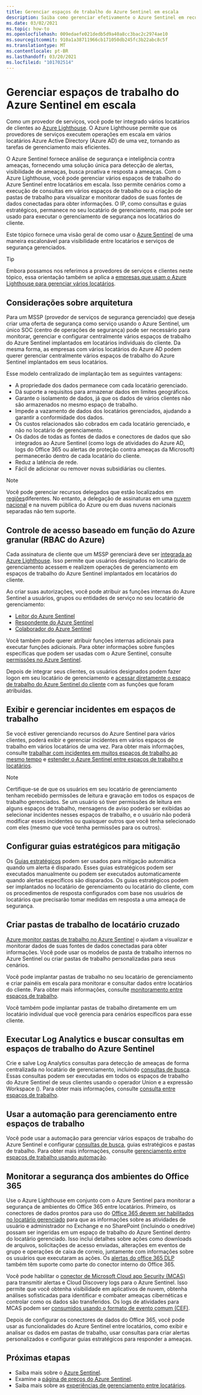 ```yaml
---
title: Gerenciar espaços de trabalho do Azure Sentinel em escala
description: Saiba como gerenciar efetivamente o Azure Sentinel em recursos de clientes delegados.
ms.date: 03/02/2021
ms.topic: how-to
ms.openlocfilehash: 009edaefe021dedb5d9a40a8cc3bac2c2974ae10
ms.sourcegitcommit: 910a1a38711966cb171050db245fc3b22abc8c5f
ms.translationtype: MT
ms.contentlocale: pt-BR
ms.lasthandoff: 03/20/2021
ms.locfileid: "101702514"
---
```

# <a name="manage-azure-sentinel-workspaces-at-scale"></a>Gerenciar espaços de trabalho do Azure Sentinel em escala

Como um provedor de serviços, você pode ter integrado vários locatários de clientes ao [Azure Lighthouse](../overview.md). O Azure Lighthouse permite que os provedores de serviços executem operações em escala em vários locatários Azure Active Directory (Azure AD) de uma vez, tornando as tarefas de gerenciamento mais eficientes.

O Azure Sentinel fornece análise de segurança e inteligência contra ameaças, fornecendo uma solução única para detecção de alertas, visibilidade de ameaças, busca proativa e resposta a ameaças. Com o Azure Lighthouse, você pode gerenciar vários espaços de trabalho do Azure Sentinel entre locatários em escala. Isso permite cenários como a execução de consultas em vários espaços de trabalho ou a criação de pastas de trabalho para visualizar e monitorar dados de suas fontes de dados conectadas para obter informações. O IP, como consultas e guias estratégicos, permanece no seu locatário de gerenciamento, mas pode ser usado para executar o gerenciamento de segurança nos locatários do cliente.

Este tópico fornece uma visão geral de como usar o [Azure Sentinel](../../sentinel/overview.md) de uma maneira escalonável para visibilidade entre locatários e serviços de segurança gerenciados.

> [!TIP]
> Embora possamos nos referimos a provedores de serviços e clientes neste tópico, essa orientação também se aplica a [empresas que usam o Azure Lighthouse para gerenciar vários locatários](../concepts/enterprise.md).

## <a name="architectural-considerations"></a>Considerações sobre arquitetura

Para um MSSP (provedor de serviços de segurança gerenciado) que deseja criar uma oferta de segurança como serviço usando o Azure Sentinel, um único SOC (centro de operações de segurança) pode ser necessário para monitorar, gerenciar e configurar centralmente vários espaços de trabalho do Azure Sentinel implantados em locatários individuais do cliente. Da mesma forma, as empresas com vários locatários do Azure AD podem querer gerenciar centralmente vários espaços de trabalho do Azure Sentinel implantados em seus locatários.

Esse modelo centralizado de implantação tem as seguintes vantagens:

- A propriedade dos dados permanece com cada locatário gerenciado.
- Dá suporte a requisitos para armazenar dados em limites geográficos.
- Garante o isolamento de dados, já que os dados de vários clientes não são armazenados no mesmo espaço de trabalho.
- Impede a vazamento de dados dos locatários gerenciados, ajudando a garantir a conformidade dos dados.
- Os custos relacionados são cobrados em cada locatário gerenciado, e não no locatário de gerenciamento.
- Os dados de todas as fontes de dados e conectores de dados que são integrados ao Azure Sentinel (como logs de atividades do Azure AD, logs do Office 365 ou alertas de proteção contra ameaças da Microsoft) permanecerão dentro de cada locatário do cliente.
- Reduz a latência de rede.
- Fácil de adicionar ou remover novas subsidiárias ou clientes.

> [!NOTE]
> Você pode gerenciar recursos delegados que estão localizados em [regiões](../../availability-zones/az-overview.md#regions)diferentes. No entanto, a delegação de assinaturas em uma [nuvem nacional](../../active-directory/develop/authentication-national-cloud.md) e na nuvem pública do Azure ou em duas nuvens nacionais separadas não tem suporte.

## <a name="granular-azure-role-based-access-control-azure-rbac"></a>Controle de acesso baseado em função do Azure granular (RBAC do Azure)

Cada assinatura de cliente que um MSSP gerenciará deve ser [integrada ao Azure Lighthouse](onboard-customer.md). Isso permite que usuários designados no locatário de gerenciamento acessem e realizem operações de gerenciamento em espaços de trabalho do Azure Sentinel implantados em locatários do cliente.

Ao criar suas autorizações, você pode atribuir as funções internas do Azure Sentinel a usuários, grupos ou entidades de serviço no seu locatário de gerenciamento:

- [Leitor do Azure Sentinel](../../role-based-access-control/built-in-roles.md#azure-sentinel-reader)
- [Respondente do Azure Sentinel](../../role-based-access-control/built-in-roles.md#azure-sentinel-responder)
- [Colaborador do Azure Sentinel](../../role-based-access-control/built-in-roles.md#azure-sentinel-contributor)

Você também pode querer atribuir funções internas adicionais para executar funções adicionais. Para obter informações sobre funções específicas que podem ser usadas com o Azure Sentinel, consulte [permissões no Azure Sentinel](../../sentinel/roles.md).

Depois de integrar seus clientes, os usuários designados podem fazer logon em seu locatário de gerenciamento e [acessar diretamente o espaço de trabalho do Azure Sentinel do cliente](../../sentinel/multiple-tenants-service-providers.md) com as funções que foram atribuídas.

## <a name="view-and-manage-incidents-across-workspaces"></a>Exibir e gerenciar incidentes em espaços de trabalho

Se você estiver gerenciando recursos do Azure Sentinel para vários clientes, poderá exibir e gerenciar incidentes em vários espaços de trabalho em vários locatários de uma vez. Para obter mais informações, consulte [trabalhar com incidentes em muitos espaços de trabalho ao mesmo tempo](../../sentinel/multiple-workspace-view.md) e [estender o Azure Sentinel entre espaços de trabalho e locatários](../../sentinel/extend-sentinel-across-workspaces-tenants.md).

> [!NOTE]
> Certifique-se de que os usuários em seu locatário de gerenciamento tenham recebido permissões de leitura e gravação em todos os espaços de trabalho gerenciados. Se um usuário só tiver permissões de leitura em alguns espaços de trabalho, mensagens de aviso poderão ser exibidas ao selecionar incidentes nesses espaços de trabalho, e o usuário não poderá modificar esses incidentes ou quaisquer outros que você tenha selecionado com eles (mesmo que você tenha permissões para os outros).

## <a name="configure-playbooks-for-mitigation"></a>Configurar guias estratégicos para mitigação

Os [Guias estratégicos](../../sentinel/tutorial-respond-threats-playbook.md) podem ser usados para mitigação automática quando um alerta é disparado. Esses guias estratégicos podem ser executados manualmente ou podem ser executados automaticamente quando alertas específicos são disparados. Os guias estratégicos podem ser implantados no locatário de gerenciamento ou locatário do cliente, com os procedimentos de resposta configurados com base nos usuários de locatários que precisarão tomar medidas em resposta a uma ameaça de segurança.

## <a name="create-cross-tenant-workbooks"></a>Criar pastas de trabalho de locatário cruzado

[Azure monitor pastas de trabalho no Azure Sentinel](../../sentinel/overview.md#workbooks) o ajudam a visualizar e monitorar dados de suas fontes de dados conectadas para obter informações. Você pode usar os modelos de pasta de trabalho internos no Azure Sentinel ou criar pastas de trabalho personalizadas para seus cenários.

Você pode implantar pastas de trabalho no seu locatário de gerenciamento e criar painéis em escala para monitorar e consultar dados entre locatários do cliente. Para obter mais informações, consulte [monitoramento entre espaços de trabalho](../../sentinel/extend-sentinel-across-workspaces-tenants.md#using-cross-workspace-workbooks). 

Você também pode implantar pastas de trabalho diretamente em um locatário individual que você gerencia para cenários específicos para esse cliente.

## <a name="run-log-analytics-and-hunting-queries-across-azure-sentinel-workspaces"></a>Executar Log Analytics e buscar consultas em espaços de trabalho do Azure Sentinel

Crie e salve Log Analytics consultas para detecção de ameaças de forma centralizada no locatário de gerenciamento, incluindo [consultas de busca](../../sentinel/extend-sentinel-across-workspaces-tenants.md#cross-workspace-hunting). Essas consultas podem ser executadas em todos os espaços de trabalho do Azure Sentinel de seus clientes usando o operador Union e a expressão Workspace (). Para obter mais informações, consulte [consulta entre espaços de trabalho](../../sentinel/extend-sentinel-across-workspaces-tenants.md#cross-workspace-querying).

## <a name="use-automation-for-cross-workspace-management"></a>Usar a automação para gerenciamento entre espaços de trabalho

Você pode usar a automação para gerenciar vários espaços de trabalho do Azure Sentinel e configurar [consultas de busca](../../sentinel/hunting.md), guias estratégicos e pastas de trabalho. Para obter mais informações, consulte [gerenciamento entre espaços de trabalho usando automação](../../sentinel/extend-sentinel-across-workspaces-tenants.md#cross-workspace-management-using-automation).

## <a name="monitor-security-of-office-365-environments"></a>Monitorar a segurança dos ambientes do Office 365

Use o Azure Lighthouse em conjunto com o Azure Sentinel para monitorar a segurança de ambientes do Office 365 entre locatários. Primeiro, os conectores de dados prontos para uso do [Office 365 devem ser habilitados no locatário gerenciado](../../sentinel/connect-office-365.md) para que as informações sobre as atividades de usuário e administrador no Exchange e no SharePoint (incluindo o onedrive) possam ser ingeridas em um espaço de trabalho do Azure Sentinel dentro do locatário gerenciado. Isso inclui detalhes sobre ações como downloads de arquivos, solicitações de acesso enviadas, alterações em eventos de grupo e operações de caixa de correio, juntamente com informações sobre os usuários que executaram as ações. Os [alertas do office 365 DLP](https://techcommunity.microsoft.com/t5/azure-sentinel/ingest-office-365-dlp-events-into-azure-sentinel/ba-p/1031820) também têm suporte como parte do conector interno do Office 365.

Você pode habilitar o [conector de Microsoft Cloud app Security (MCAS)](../../sentinel/connect-cloud-app-security.md) para transmitir alertas e Cloud Discovery logs para o Azure Sentinel. Isso permite que você obtenha visibilidade em aplicativos de nuvem, obtenha análises sofisticadas para identificar e combater ameaças cibernéticas e controlar como os dados são transferidos. Os logs de atividades para MCAS podem ser [consumidos usando o formato de evento comum (CEF)](https://techcommunity.microsoft.com/t5/azure-sentinel/ingest-box-com-activity-events-via-microsoft-cloud-app-security/ba-p/1072849).

Depois de configurar os conectores de dados do Office 365, você pode usar as funcionalidades do Azure Sentinel entre locatários, como exibir e analisar os dados em pastas de trabalho, usar consultas para criar alertas personalizados e configurar guias estratégicos para responder a ameaças.

## <a name="next-steps"></a>Próximas etapas

- Saiba mais sobre o [Azure Sentinel](../../sentinel/overview.md).
- Examine a [página de preços do Azure Sentinel](https://azure.microsoft.com/pricing/details/azure-sentinel/).
- Saiba mais sobre as [experiências de gerenciamento entre locatários](../concepts/cross-tenant-management-experience.md).

